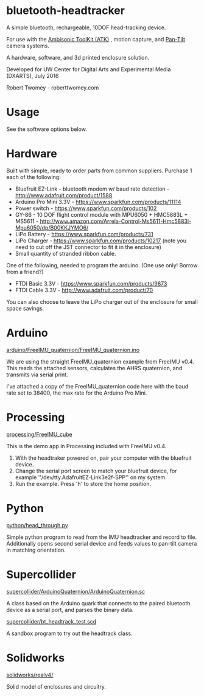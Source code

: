 # bluetooth-headtracker

A simple bluetooth, rechargeable, 10DOF head-tracking device.

For use with the [Ambisonic ToolKit (ATK)](http://www.ambisonictoolkit.net/wiki/tiki-index.php) , motion capture, and [Pan-Tilt](http://wiki.roberttwomey.com/Pan-Tilt) camera systems. 

A hardware, software, and 3d printed enclosure solution.

Developed for UW Center for Digital Arts and Experimental Media (DXARTS), July 2016

Robert Twomey - roberttwomey.com

# Usage

See the software options below. 

# Hardware

Built with simple, ready to order parts from common suppliers. Purchase 1 each of the following:
* Bluefruit EZ-Link - bluetooth modem w/ baud rate detection - http://www.adafruit.com/product/1588
* Arduino Pro Mini 3.3V - https://www.sparkfun.com/products/11114
* Power switch - https://www.sparkfun.com/products/102
* GY-86 - 10 DOF flight control module with MPU6050 + HMC5883L + MS5611 - http://www.amazon.com/Arrela-Control-Ms5611-Hmc5883l-Mpu6050/dp/B00KKJYMO6/
* LiPo Battery - https://www.sparkfun.com/products/731
* LiPo Charger - https://www.sparkfun.com/products/10217 (note you need to cut off the JST connector to fit it in the enclosure)
* Small quantity of stranded ribbon cable.

One of the following, needed to program the arduino. (One use only! Borrow from a friend?)
* FTDI Basic 3.3V - https://www.sparkfun.com/products/9873
* FTDI Cable 3.3V - http://www.adafruit.com/product/70

You can also choose to leave the LiPo charger out of the enclosure for small space savings.

# Arduino

[arduino/FreeIMU_quaternion/FreeIMU_quaternion.ino](arduino/FreeIMU_quaternion/FreeIMU_quaternion.ino)

We are using the straight FreeIMU_quaternion example from FreeIMU v0.4. This reads the attached sensors, calculates the AHRS quaternion, and transmits via serial print.

I've attached a copy of the FreeIMU_quaternion code here with the baud rate set to 38400, the max rate for the Arduino Pro Mini. 


# Processing

[processing/FreeIMU_cube](processing/FreeIMU_cube)

This is the demo app in Processing included with FreeIMU v0.4.

1. With the headtraker powered on, pair your computer with the bluefruit device.
2. Change the serial port screen to match your bluefruit device, for example ''/dev/tty.AdafruitEZ-Link3e2f-SPP'' on my system.
3. Run the example. Press 'h' to store the home position.



# Python
[python/head_through.py](python/head_through.py)

Simple python program to read from the IMU headtracker and record to file. Additionally opens second serial device and feeds values to pan-tilt camera in matching orientation. 


# Supercollider

[supercollider/ArduinoQuaternion/ArduinoQuaternion.sc](supercollider/ArduinoQuaternion/ArduinoQuaternion.sc)

A class based on the Arduino quark that connects to the paired bluetooth device as a serial port, and parses the binary data.

[supercollider/bt_headtrack_test.scd](supercollider/bt_headtrack_test.scd)

A sandbox program to try out the headtrack class.

# Solidworks

[solidworks/realv4/](solidworks/realv4/)

Solid model of enclosures and circuitry.
